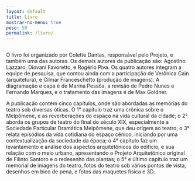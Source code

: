 ```yaml
---
layout: default
title: Livro
mostrar-no-menu: true
peso: 50
permalink: /livro/
---
```


<img src="{{ site.baseurl }}/{{ page.image }}" alt="" />

O livro foi organizado por Colette Dantas, responsável pelo Projeto, e também uma das autoras. Os demais autores da publicação são: Agostino Lazzaro, Diovani Favoretto, e Rogério Piva. Os quatro autores integram a equipe de pesquisa, que contou ainda com a participação de Verônica Cain (arquitetura), e Cilmar Franceschetto (produção de imagens). A diagramação e capa é de Marina Pessôa, a revisão de Pedro Nunes e Fernando Marques, e o tratamento das imagens é de Max Goldner.

A publicação contém cinco capítulos, onde são abordadas as memórias do teatro sob diversas óticas. O 1° capítulo traz uma crônica sobre o Melpômene, e as reverberações do espaço na vida cultural da cidade; o 2° aborda os grupos de teatro do final do século XIX, especialmente a Sociedade Particular Dramática Melpômene, que deu origem ao teatro; o 3° relata episódios da vida cotidiana do espaço cênico, iniciando por uma contextualização da sociedade da época; o 4° capítulo faz um levantamento e análise dos aspectos arquitetônicos do edifício, e sua relação com o meio urbano, apresentando o Projeto Arquitetônico original de Filinto Santoro e o redesenho das plantas; o 5° e último capítulo traz um memorial de imagens do teatro, fotos do teatro sob vários pontos de vista, desenhos em bico de pena, e fotos das maquetes física e 3D.
